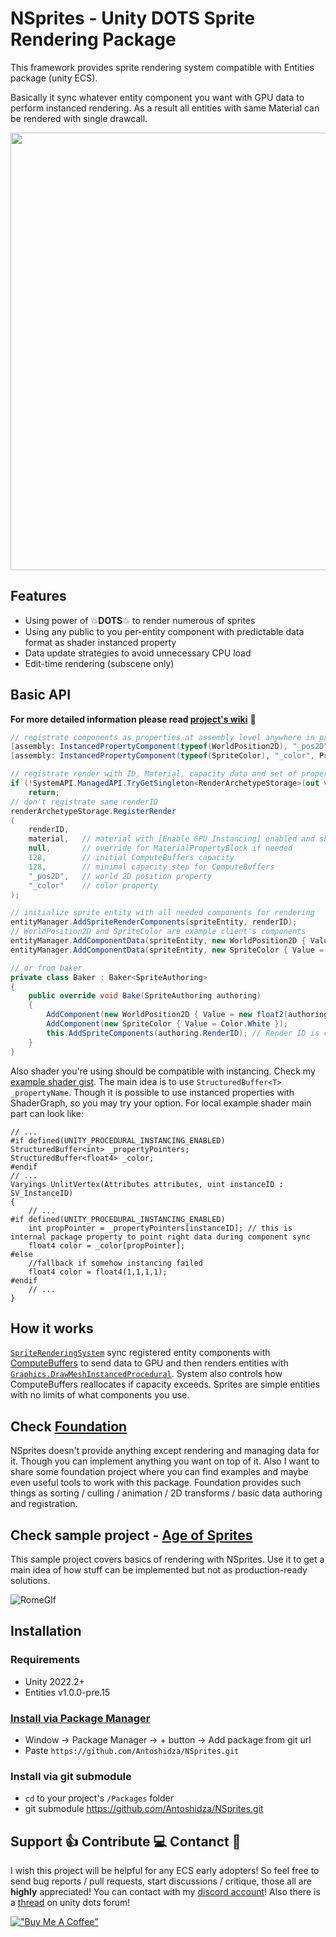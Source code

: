 # NSprites - Unity DOTS Sprite Rendering Package
This framework provides sprite rendering system compatible with Entities package (unity ECS).

Basically it sync whatever entity component you want with GPU data to perform instanced rendering. As a result all entities with same Material can be rendered with single drawcall.

<img src="https://user-images.githubusercontent.com/19982288/203323912-3f0aec5a-543d-4145-bf8f-42e07af2d124.gif" width="700"/>

## Features
* Using power of :boom:**DOTS**:boom: to render numerous of sprites
* Using any public to you per-entity component with predictable data format as shader instanced property
* Data update strategies to avoid unnecessary CPU load
* Edit-time rendering (subscene only)

## Basic API
**For more detailed information please read [project's wiki](https://github.com/Antoshidza/NSprites/wiki)** :blue_book:
```csharp
// registrate components as properties at assembly level anywhere in project
[assembly: InstancedPropertyComponent(typeof(WorldPosition2D), "_pos2D", PropertyFormat.Float2)]
[assembly: InstancedPropertyComponent(typeof(SpriteColor), "_color", PropertyFormat.Float4)]
```
```csharp
// registrate render with ID, Material, capacity data and set of properties
if (!SystemAPI.ManagedAPI.TryGetSingleton<RenderArchetypeStorage>(out var renderArchetypeStorage))
    return;
// don't registrate same renderID
renderArchetypeStorage.RegisterRender
(
    renderID,
    material,   // material with [Enable GPU Instancing] enabled and shader supporting instancing
    null,       // override for MaterialPropertyBlock if needed
    128,        // initial ComputeBuffers capacity
    128,        // minimal capacity step for ComputeBuffers
    "_pos2D",   // world 2D position property
    "_color"    // color property
);
```
```csharp
// initialize sprite entity with all needed components for rendering
entityManager.AddSpriteRenderComponents(spriteEntity, renderID);
// WorldPosition2D and SpriteColor are example client's components
entityManager.AddComponentData(spriteEntity, new WorldPosition2D { Value = /*your value here*/ });          
entityManager.AddComponentData(spriteEntity, new SpriteColor { Value = Color.White });

// or from baker
private class Baker : Baker<SpriteAuthoring>
{
    public override void Bake(SpriteAuthoring authoring)
    {
        AddComponent(new WorldPosition2D { Value = new float2(authoring.transform.position.x, authoring.transform.position.y) });
        AddComponent(new SpriteColor { Value = Color.White });
        this.AddSpriteComponents(authoring.RenderID); // Render ID is client defined unique per-render archetype int. You can define it manually or for example use Material's instance ID or whatever else.
    }
}
```
Also shader you're using should be compatible with instancing. Check my [example shader gist](https://gist.github.com/Antoshidza/387bf4a3a3efd62c8ca4267e800ad3bc). The main idea is to use `StructuredBuffer<T> _propertyName`. Though it is possible to use instanced properties with ShaderGraph, so you may try your option. For local example shader main part can look like:
```hlsl
// ...
#if defined(UNITY_PROCEDURAL_INSTANCING_ENABLED)
StructuredBuffer<int> _propertyPointers;
StructuredBuffer<float4> _color;
#endif
// ...
Varyings UnlitVertex(Attributes attributes, uint instanceID : SV_InstanceID)
{
    // ...    
#if defined(UNITY_PROCEDURAL_INSTANCING_ENABLED)
    int propPointer = _propertyPointers[instanceID]; // this is internal package property to point right data during component sync
    float4 color = _color[propPointer];
#else
    //fallback if somehow instancing failed
    float4 color = float4(1,1,1,1);
#endif
    // ...
}
```

## How it works
[`SpriteRenderingSystem`](https://github.com/Antoshidza/NSprites/blob/main/Rendering/Systems/SpriteRenderingSystem.cs) sync registered entity components with [ComputeBuffers](https://docs.unity3d.com/ScriptReference/ComputeBuffer.html) to send data to GPU and then renders entities with [`Graphics.DrawMeshInstancedProcedural`](https://docs.unity3d.com/ScriptReference/Graphics.DrawMeshInstancedProcedural.html). System also controls how ComputeBuffers reallocates if capacity exceeds. Sprites are simple entities with no limits of what components you use.

## Check [Foundation](https://github.com/Antoshidza/NSprites-Foundation)
NSprites doesn't provide anything except rendering and managing data for it. Though you can implement anything you want on top of it. Also I want to share some foundation project where you can find examples and maybe even useful tools to work with this package. Foundation provides such things as sorting / culling / animation / 2D transforms / basic data authoring and registration.

## Check sample project - [Age of Sprites](https://github.com/Antoshidza/Age-of-Sprites)
This sample project covers basics of rendering with NSprites. Use it to get a main idea of how stuff can be implemented but not as production-ready solutions.

![RomeGIf](https://user-images.githubusercontent.com/19982288/204523105-7cabb122-954c-4fb0-97bc-becb27d2d2b9.gif)

## Installation
### Requirements
* Unity 2022.2+
* Entities v1.0.0-pre.15

### [Install via Package Manager](https://docs.unity3d.com/2021.3/Documentation/Manual/upm-ui-giturl.html)
* Window -> Package Manager -> + button -> Add package from git url
* Paste `https://github.com/Antoshidza/NSprites.git`
### Install via git submodule
* `cd` to your project's `/Packages` folder
* git submodule https://github.com/Antoshidza/NSprites.git

## Support :+1: Contribute :computer: Contanct :speech_balloon:
I wish this project will be helpful for any ECS early adopters! So feel free to send bug reports / pull requests, start discussions / critique, those all are **highly** appreciated!
You can contact with my [discord account](https://www.discordapp.com/users/219868910223228929)!
Also there is a [thread](https://forum.unity.com/threads/1-0-3-nsprites-sprite-rendering-package.1367463/) on unity dots forum!

[!["Buy Me A Coffee"](https://www.buymeacoffee.com/assets/img/custom_images/orange_img.png)](https://www.buymeacoffee.com/antoshidzamax)
